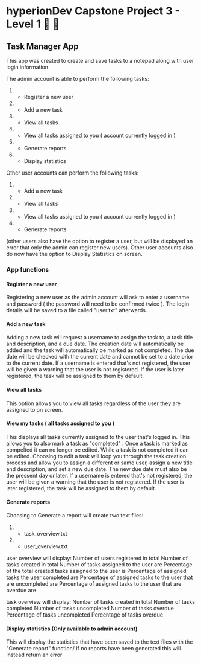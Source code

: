# hyperionDev Capstone Project 3 - Level 1 :page_facing_up: :open_file_folder:

## Task Manager App

This app was created to create and save tasks to a notepad along with user login information 

The admin account is able to perform the following tasks:

1) - Register a new user
2) - Add a new task
3) - View all tasks
4) - View all tasks assigned to you ( account currently logged in ) 
5) - Generate reports
6) - Display statistics 

Other user accounts can perform the following tasks: 

1) - Add a new task
2) - View all tasks
3) - View all tasks assigned to you ( account currently logged in ) 
4) - Generate reports

(other users also have the option to register a user, but will be displayed an error that only the admin can register new users).
Other user accounts also do now have the option to Display Statistics on screen.

### App functions

#### Register a new user
Registering a new user as the admin account will ask to enter a username and password ( the password will need to be confirmed twice ).
The login details will be saved to a file called "user.txt" afterwards.

#### Add a new task
Adding a new task will request a username to assign the task to, a task title and description, and a due date.
The creation date will automatically be added and the task will automatically be marked as not completed.
The due date will be checked with the current date and cannot be set to a date prior to the current date.
If a username is entered that's not registered, the user will be given a warning that the user is not registered.
If the user is later registered, the task will be assigned to them by default.

#### View all tasks 
This option allows you to view all tasks regardless of the user they are assigned to on screen.

#### View my tasks ( all tasks assigned to you )
This displays all tasks currently assigned to the user that's logged in.
This allows you to also mark a task as "completed" .
Once a task is marked as compelted it can no longer be edited.
While a task is not completed it can be edited.
Choosing to edit a task will loop you through the task creation process and allow you to assign a different or same user, assign a new title and description, and set a new due date.
The new due date must also be the pressent day or later.
If a username is entered that's not registered, the user will be given a warning that the user is not registered.
If the user is later registered, the task will be assigned to them by default.

#### Generate reports
Choosing to Generate a report will create two text files:
1) - task_overview.txt
2) - user_overview.txt

user overview will display:
Number of users registered in total
Number of tasks created in total
Number of tasks assigned to the user are
Percentage of the total created tasks assigned to the user is
Percentage of assigned tasks the user completed are
Percentage of assigned tasks to the user that are uncompleted are
Percentage of assigned tasks to the user that are overdue are

task overview will display:
Number of tasks created in total
Number of tasks completed
Number of tasks uncompleted
Number of tasks overdue
Percentage of tasks uncompleted
Percentage of tasks overdue

#### Display statistics (Only available to admin account)
This will display the statistics that have been saved to the text files with the "Generate report" function/
If no reports have been generated this will instead return an error
